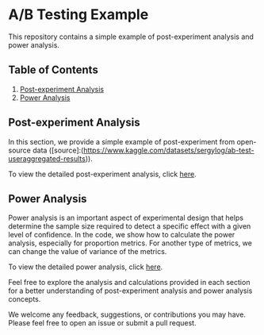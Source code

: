 # A/B Testing Example

This repository contains a simple example of post-experiment analysis and power analysis.

## Table of Contents
1. [Post-experiment Analysis](#post-experiment-analysis)
2. [Power Analysis](#power-analysis)

## Post-experiment Analysis <a name="post-experiment-analysis"></a>

In this section, we provide a simple example of post-experiment from open-source data ([source]:(https://www.kaggle.com/datasets/sergylog/ab-test-useraggregated-results)). 

To view the detailed post-experiment analysis, click [here](https://github.com/ahmadnuraziz/ab-testing-example/blob/main/ab%20testing%20example.ipynb).

## Power Analysis <a name="power-analysis"></a>

Power analysis is an important aspect of experimental design that helps determine the sample size required to detect a specific effect with a given level of confidence. In the code, we show how to calculate the power analysis, especially for proportion metrics. For another type of metrics, we can change the value of variance of the metrics.

To view the detailed power analysis, click [here](https://github.com/ahmadnuraziz/ab-testing-example/blob/main/power_analysis.ipynb).

Feel free to explore the analysis and calculations provided in each section for a better understanding of post-experiment analysis and power analysis concepts.

We welcome any feedback, suggestions, or contributions you may have. Please feel free to open an issue or submit a pull request.
